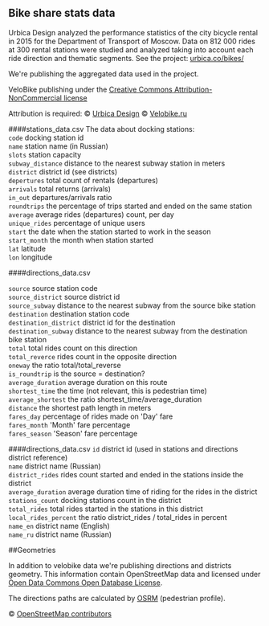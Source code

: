 ## Bike share stats data
Urbica Design analyzed the performance statistics of the city bicycle rental in 2015 for the Department of Transport of Moscow. Data on 812 000 rides at 300 rental stations were studied and analyzed taking into account each ride direction and thematic segments. See the project: [urbica.co/bikes/](http://urbica.co/bikes/)

We're publishing the aggregated data used in the project. 


VeloBike publishing under the [Creative Commons Attribution-NonCommercial license](http://creativecommons.org/licenses/by-nc/4.0/)

Attribution is required: 
© [Urbica Design](http://urbica.co/)
© [Velobike.ru](Urbica)

####stations_data.csv
The data about docking stations:  
`code` docking station id  
`name` station name (in Russian)  
`slots` station capacity  
`subway_distance` distance to the nearest subway station in meters  
`district` district id (see districts)  
`depertures` total count of rentals (departures)  
`arrivals` total returns (arrivals)  
`in_out` departures/arrivals ratio  
`roundtrips` the percentage of trips started and ended on the same station  
`average` average rides (departures) count, per day  
`unique_rides` percentage of unique users  
`start` the date when the station started to work in the season  
`start_month` the month when station started  
`lat` latitude  
`lon` longitude  
  

####directions_data.csv

  
`source` source station code  
`source_district` source district id   
`source_subway` distance to the nearest subway from the source bike station  
`destination` destination station code  
`destination_district` district id for the destination  
`destination_subway` distance to the nearest subway from the destination bike station  
`total` total rides count on this direction  
`total_reverce` rides count in the opposite direction  
`oneway` the ratio total/total_reverse  
`is_roundtrip` is the source = destination?  
`average_duration` average duration on this route  
`shortest_time` the time (not relevant, this is pedestrian time)  
`average_shortest` the ratio shortest_time/average_duration  
`distance` the shortest path length in meters  
`fares_day` percentage of rides made on 'Day' fare  
`fares_month` 'Month' fare percentage  
`fares_season` 'Season' fare percentage  
  
  
####directions_data.csv
`id` district id (used in stations and directions district reference)  
`name` district name (Russian)  
`district_rides` rides count started and ended in the stations inside the district  
`average_duration` average duration time of riding for the rides in the district  
`stations_count` docking stations count in the district  
`total_rides` total rides started in the stations in this district  
`local_rides_percent` the ratio district_rides / total_rides in percent  
`name_en` district name (English)  
`name_ru` district name (Russian)  


##Geometries

In addition to velobike data we're publishing directions and districts geometry. This information contain OpenStreetMap data and licensed under [Open Data Commons Open Database License](http://opendatacommons.org/licenses/odbl/).   

The directions paths are calculated by [OSRM](http://project-osrm.org/) (pedestrian profile).   

© [OpenStreetMap contributors](http://openstreetmap.org)



